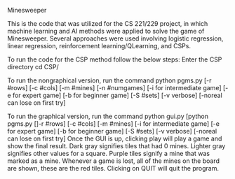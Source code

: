 Minesweeper 

This is the code that was utilized for the CS 221/229 project, in which machine learning and AI methods were applied to solve the game of Minesweeper.
Several approaches were used involving logistic regression, linear regression, reinforcement learning/QLearning, and CSPs.

To run the code for the CSP method follow the below steps:
Enter the CSP directory
	cd CSP/

To run the nongraphical version, run the command
	python pgms.py [-r #rows] [-c #cols] [-m #mines] [-n #numgames] [-i for intermediate game] [-e for expert game] [-b for beginner game] [-S #sets] [-v verbose] [-noreal can lose on first try]

To run the graphical version, run the command
	python gui.py [python pgms.py []-r #rows] [-c #cols] [-m #mines] [-i for intermediate game] [-e for expert game] [-b for beginner game] [-S #sets] [-v verbose] [-noreal can lose on first try]
Once the GUI is up, clicking play will play a game and show the final result. Dark gray signifies tiles that had 0 mines. Lighter gray signifies other values for a square. Purple tiles signify a mine that was marked as a mine. Whenever a game is lost, all of the mines on the board are shown, these are the red tiles. Clicking on QUIT will quit the program.